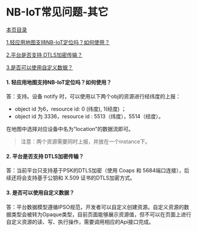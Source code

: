 # NB-IoT常见问题-其它
	
[本页目录]()

[1.轻应用地图支持NB-IoT定位吗？如何使用？](#1)

[2.平台是否支持 DTLS加密传输？](#2)

[3.是否可以使用自定义数据？](#3)

<h4 id="1">1. 轻应用地图支持NB-IoT定位吗？如何使用？</h4>

答：支持。设备 notify 时，可以使用以下两个obj的资源进行经纬度的上报：
* object id 为6，resource id: 0 (纬度), 1(经度) ；
* object id 为 3336，resource id : 5513（纬度），5514（经度）。

在地图中选择对应设备中名为”location”的数据流即可。
> 注意：两个资源需要同时上报，并放在一个instance下。

<h4 id="2">2. 平台是否支持 DTLS加密传输？</h4>

答：当前平台只支持基于PSK的DTLS加密（使用 Coaps 和 5684端口连接），后续还将会支持基于公钥和 X.509 证书的DTLS加密方式。

<h4 id="3">3. 是否可以使用自定义数据？</h4>

答：平台数据模型遵循IPSO规范，开发者可以自定义创建资源。自定义资源的数据类型会被转为Opaque类型，目前页面能够展示资源值，但不可以在页面上进行自定义资源的读、写、执行操作，需要调用相应的Api接口完成。